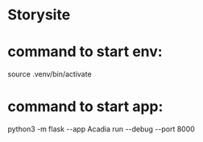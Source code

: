 # Storysite

# command to start env:
source .venv/bin/activate

# command to start app:
python3 -m flask --app Acadia run --debug --port 8000

